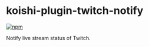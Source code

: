 # koishi-plugin-twitch-notify

[![npm](https://img.shields.io/npm/v/koishi-plugin-twitch-notify?style=flat-square)](https://www.npmjs.com/package/koishi-plugin-twitch-notify)

Notify live stream status of Twitch.
